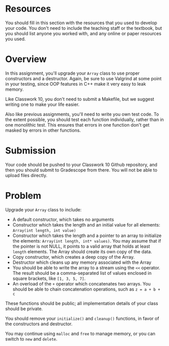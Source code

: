 # Resources
You should fill in this section with the resources that you used to develop your code.  You don't need to include the teaching staff or the textbook, but you should list anyone you worked with, and any online or paper resources you used.

# Overview
In this assignment, you'll upgrade your `Array` class to use proper constructors and a destructor.  Again, be sure to use Valgrind at some point in your testing, since OOP features in C++ make it very easy to leak memory.

Like Classwork 10, you don't need to submit a Makefile, but we suggest writing one to make your life easier.

Also like previous assignments, you'll need to write you own test code.  To the extent possible, you should test each function individually, rather than in one monolithic test.  This ensures that errors in one function don't get masked by errors in other functions.

# Submission
Your code should be pushed to your Classwork 10 Github repository, and then you should submit to Gradescope from there.  You will not be able to upload files directly.

# Problem
Upgrade your `Array` class to include:

* A default constructor, which takes no arguments
* Constructor which takes the length and an initial value for all elements: `Array(int length, int value)`
* Constructor which takes the length and a pointer to an array to initialize the elements: `Array(int length, int* values)`.  You may assume that if the pointer is not NULL, it points to a valid array that holds at least `length` elements.  The Array should create its own copy of the data.
* Copy constructor, which creates a deep copy of the Array.
* Destructor which cleans up any memory associated with the Array
* You should be able to write the array to a stream using the `<<` operator.  The result should be a comma-separated list of values enclosed in square brackets, like `[1, 3, 5, 7]`.
* An overload of the `+` operator which concatenates two arrays.  You should be able to chain concatenation operations, such as `z = a + b + c`

These functions should be public; all implementation details of your class should be private.

You should remove your `initialize()` and `cleanup()` functions, in favor of the constructors and destructor.

You may continue using `malloc` and `free` to manage memory, or you can switch to `new` and `delete`.

